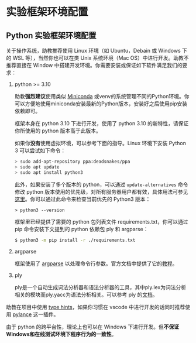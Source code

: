 # 实验框架环境配置

## Python 实验框架环境配置

关于操作系统，助教推荐使用 Linux 环境（如 Ubuntu，Debain 或 Windows 下的 WSL 等），当然你也可以在类 Unix 系统环境（Mac OS）中进行开发。助教不推荐直接在 Window 中搭建开发环境。你需要安装或保证如下软件满足我们的要求：

1. python >= 3.10

   助教**强烈建议**使用类似 [Miniconda](https://docs.conda.io/en/latest/miniconda.html) 或venv的系统管理不同的Python环境。你可以方便地使用miniconda安装最新的Python版本，安装好之后使用pip安装依赖即可。

   框架本身在 python 3.10 下进行开发，使用了 python 3.10 的新特性，请保证你所使用的 python 版本高于此版本。

   如果你**没有**使用虚拟环境，可以参考下面的指导。Linux 环境下安装 Python 3 可以尝试如下命令：
   ```bash
   > sudo add-apt-repository ppa:deadsnakes/ppa
   > sudo apt update
   > sudo apt install python3
   ```

   此外，如果安装了多个版本的 python，可以通过 `update-alternatives` 命令修改 python 版本使用的优先级，对所有服务器用户都有效，具体用法可参见[这里]( https://medium.com/analytics-vidhya/how-to-install-and-switch-between-different-python-versions-in-ubuntu-16-04-dc1726796b9b)。你可以通过此命令来检查当前优先的 Python3 版本：
   ```
   > python3 --version
   ```

   框架里已经提供了需要的 python 包列表文件 requirements.txt，你可以通过 pip 命令安装下文提到的 python 依赖包 ply 和 argparse：

   ```bash
   $ python3 -m pip install -r ./requirements.txt 
   ```

2. argparse

   框架使用了 [argparse](https://docs.python.org/zh-cn/3/library/argparse.html) 以处理命令行参数。官方文档中提供了它的[教程](https://docs.python.org/zh-cn/3/howto/argparse.html)。

3. ply

   ply是一个自动生成词法分析器和语法分析器的工具，其中ply.lex为词法分析相关的模块而ply.yacc为语法分析相关。可以参考 ply 的[文档](https://www.dabeaz.com/ply/ply.html)。

助教在项目中使用 [type hints](https://www.python.org/dev/peps/pep-0483/)，如果你习惯在 vscode 中进行开发的话同时推荐使用 [pylance](https://marketplace.visualstudio.com/items?itemName=ms-python.vscode-pylance) 这一插件。

由于 python 的跨平台性，理论上也可以在 Windows 下进行开发。但**不保证Windows和在线测试环境下程序行为的一致性**。
